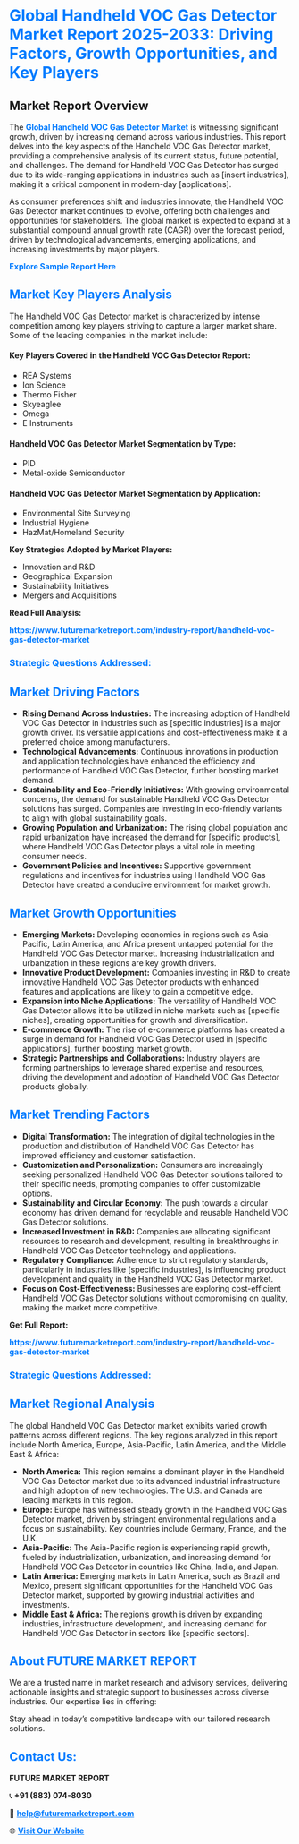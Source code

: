 <h1 style="color: #007BFF;">Global Handheld VOC Gas Detector Market Report 2025-2033: Driving Factors, Growth Opportunities, and Key Players</h1>

<section id="overview">
<h2>Market Report Overview</h2>
<p>The <a href="https://www.futuremarketreport.com/industry-report/handheld-voc-gas-detector-market" style="color: #007BFF; text-decoration: none;"><strong>Global Handheld VOC Gas Detector Market</strong></a> is witnessing significant growth, driven by increasing demand across various industries. This report delves into the key aspects of the Handheld VOC Gas Detector market, providing a comprehensive analysis of its current status, future potential, and challenges. The demand for Handheld VOC Gas Detector has surged due to its wide-ranging applications in industries such as [insert industries], making it a critical component in modern-day [applications].</p>
<p>As consumer preferences shift and industries innovate, the Handheld VOC Gas Detector market continues to evolve, offering both challenges and opportunities for stakeholders. The global market is expected to expand at a substantial compound annual growth rate (CAGR) over the forecast period, driven by technological advancements, emerging applications, and increasing investments by major players.</p>
</section>

<section id="overview">
<p><a href="https://www.futuremarketreport.com/request-sample/reportId=41835" style="color: #007BFF; text-decoration: none;"><strong>Explore Sample Report Here</strong></a></p>
</section>

<section id="key-players">
<h2 style="color: #007BFF;">Market Key Players Analysis</h2>
<p>The Handheld VOC Gas Detector market is characterized by intense competition among key players striving to capture a larger market share. Some of the leading companies in the market include:</p>
<h4>Key Players Covered in the Handheld VOC Gas Detector Report:</h4>
<ul><li>REA Systems</li><li>Ion Science</li><li>Thermo Fisher</li><li>Skyeaglee</li><li>Omega</li><li>E Instruments</li></ul>
<h4>Handheld VOC Gas Detector Market Segmentation by Type:</h4>
<ul><li>PID</li><li>Metal-oxide Semiconductor</li></ul>

<h4>Handheld VOC Gas Detector Market Segmentation by Application:</h4>
<ul><li>Environmental Site Surveying</li><li>Industrial Hygiene</li><li>HazMat/Homeland Security</li></ul>
<p><strong>Key Strategies Adopted by Market Players:</strong></p>
<ul>
<li>Innovation and R&D</li>
<li>Geographical Expansion</li>
<li>Sustainability Initiatives</li>
<li>Mergers and Acquisitions</li>
</ul>
</section>

<section>
<p><strong>Read Full Analysis: </strong></p><a href="https://www.futuremarketreport.com/industry-report/handheld-voc-gas-detector-market" style="color: #007BFF; text-decoration: none;"><strong>https://www.futuremarketreport.com/industry-report/handheld-voc-gas-detector-market</strong></a>
<h3 style="color: #007BFF;">Strategic Questions Addressed:</h3>
</section>

<section id="driving-factors">
<h2 style="color: #007BFF;">Market Driving Factors</h2>
<ul>
<li><strong>Rising Demand Across Industries:</strong> The increasing adoption of Handheld VOC Gas Detector in industries such as [specific industries] is a major growth driver. Its versatile applications and cost-effectiveness make it a preferred choice among manufacturers.</li>
<li><strong>Technological Advancements:</strong> Continuous innovations in production and application technologies have enhanced the efficiency and performance of Handheld VOC Gas Detector, further boosting market demand.</li>
<li><strong>Sustainability and Eco-Friendly Initiatives:</strong> With growing environmental concerns, the demand for sustainable Handheld VOC Gas Detector solutions has surged. Companies are investing in eco-friendly variants to align with global sustainability goals.</li>
<li><strong>Growing Population and Urbanization:</strong> The rising global population and rapid urbanization have increased the demand for [specific products], where Handheld VOC Gas Detector plays a vital role in meeting consumer needs.</li>
<li><strong>Government Policies and Incentives:</strong> Supportive government regulations and incentives for industries using Handheld VOC Gas Detector have created a conducive environment for market growth.</li>
</ul>
</section>

<section id="growth-opportunities">
<h2 style="color: #007BFF;">Market Growth Opportunities</h2>
<ul>
<li><strong>Emerging Markets:</strong> Developing economies in regions such as Asia-Pacific, Latin America, and Africa present untapped potential for the Handheld VOC Gas Detector market. Increasing industrialization and urbanization in these regions are key growth drivers.</li>
<li><strong>Innovative Product Development:</strong> Companies investing in R&D to create innovative Handheld VOC Gas Detector products with enhanced features and applications are likely to gain a competitive edge.</li>
<li><strong>Expansion into Niche Applications:</strong> The versatility of Handheld VOC Gas Detector allows it to be utilized in niche markets such as [specific niches], creating opportunities for growth and diversification.</li>
<li><strong>E-commerce Growth:</strong> The rise of e-commerce platforms has created a surge in demand for Handheld VOC Gas Detector used in [specific applications], further boosting market growth.</li>
<li><strong>Strategic Partnerships and Collaborations:</strong> Industry players are forming partnerships to leverage shared expertise and resources, driving the development and adoption of Handheld VOC Gas Detector products globally.</li>
</ul>
</section>

<section id="trending-factors">
<h2 style="color: #007BFF;">Market Trending Factors</h2>
<ul>
<li><strong>Digital Transformation:</strong> The integration of digital technologies in the production and distribution of Handheld VOC Gas Detector has improved efficiency and customer satisfaction.</li>
<li><strong>Customization and Personalization:</strong> Consumers are increasingly seeking personalized Handheld VOC Gas Detector solutions tailored to their specific needs, prompting companies to offer customizable options.</li>
<li><strong>Sustainability and Circular Economy:</strong> The push towards a circular economy has driven demand for recyclable and reusable Handheld VOC Gas Detector solutions.</li>
<li><strong>Increased Investment in R&D:</strong> Companies are allocating significant resources to research and development, resulting in breakthroughs in Handheld VOC Gas Detector technology and applications.</li>
<li><strong>Regulatory Compliance:</strong> Adherence to strict regulatory standards, particularly in industries like [specific industries], is influencing product development and quality in the Handheld VOC Gas Detector market.</li>
<li><strong>Focus on Cost-Effectiveness:</strong> Businesses are exploring cost-efficient Handheld VOC Gas Detector solutions without compromising on quality, making the market more competitive.</li>
</ul>
</section>

<section>
<p><strong>Get Full Report: </strong></p><a href="https://www.futuremarketreport.com/industry-report/handheld-voc-gas-detector-market" style="color: #007BFF; text-decoration: none;"><strong>https://www.futuremarketreport.com/industry-report/handheld-voc-gas-detector-market</strong></a>
<h3 style="color: #007BFF;">Strategic Questions Addressed:</h3>
</section>


<section id="regional-analysis">
<h2 style="color: #007BFF;">Market Regional Analysis</h2>
<p>The global Handheld VOC Gas Detector market exhibits varied growth patterns across different regions. The key regions analyzed in this report include North America, Europe, Asia-Pacific, Latin America, and the Middle East & Africa:</p>
<ul>
<li><strong>North America:</strong> This region remains a dominant player in the Handheld VOC Gas Detector market due to its advanced industrial infrastructure and high adoption of new technologies. The U.S. and Canada are leading markets in this region.</li>
<li><strong>Europe:</strong> Europe has witnessed steady growth in the Handheld VOC Gas Detector market, driven by stringent environmental regulations and a focus on sustainability. Key countries include Germany, France, and the U.K.</li>
<li><strong>Asia-Pacific:</strong> The Asia-Pacific region is experiencing rapid growth, fueled by industrialization, urbanization, and increasing demand for Handheld VOC Gas Detector in countries like China, India, and Japan.</li>
<li><strong>Latin America:</strong> Emerging markets in Latin America, such as Brazil and Mexico, present significant opportunities for the Handheld VOC Gas Detector market, supported by growing industrial activities and investments.</li>
<li><strong>Middle East & Africa:</strong> The region’s growth is driven by expanding industries, infrastructure development, and increasing demand for Handheld VOC Gas Detector in sectors like [specific sectors].</li>
</ul>
</section>

<footer>
<h2 style="color: #007BFF;">About FUTURE MARKET REPORT</h2>
<p>We are a trusted name in market research and advisory services, delivering actionable insights and strategic support to businesses across diverse industries. Our expertise lies in offering:</p>

<p>Stay ahead in today’s competitive landscape with our tailored research solutions.</p>

<h2 style="color: #007BFF;">Contact Us:</h2>
<p><strong>FUTURE MARKET REPORT</strong></p>
<p>📞 <strong>+91 (883) 074-8030</strong></p>
<p>📧 <strong><a href="mailto:help@futuremarketreport.com" style="color: #007BFF;">help@futuremarketreport.com</a></strong></p>
<p>🌐 <strong><a href="https://www.futuremarketreport.com/" style="color: #007BFF;">Visit Our Website</a></strong></p>
</footer>